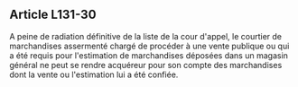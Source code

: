 Article L131-30
----
A peine de radiation définitive de la liste de la cour d'appel, le courtier de
marchandises assermenté chargé de procéder à une vente publique ou qui a été
requis pour l'estimation de marchandises déposées dans un magasin général ne
peut se rendre acquéreur pour son compte des marchandises dont la vente ou
l'estimation lui a été confiée.

